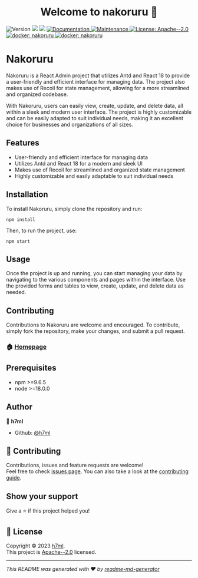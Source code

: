 <h1 align="center">Welcome to nakoruru 👋</h1>
<p>
  <img alt="Version" src="https://img.shields.io/badge/version-0.0.1-blue.svg?cacheSeconds=2592000" />
  <img src="https://img.shields.io/badge/npm-%3E%3D9.6.5-blue.svg" />
  <img src="https://img.shields.io/badge/node-%3E%3D18.0.0-blue.svg" />
  <a href="https://github.com/h7ml/nakoruru#readme" target="_blank">
    <img alt="Documentation" src="https://img.shields.io/badge/documentation-yes-brightgreen.svg" />
  </a>
  <a href="https://github.com/h7ml/nakoruru/graphs/commit-activity" target="_blank">
    <img alt="Maintenance" src="https://img.shields.io/badge/Maintained%3F-yes-green.svg" />
  </a>
  <a href="https://github.com/h7ml/nakoruru/blob/master/LICENSE" target="_blank">
    <img alt="License: Apache--2.0" src="https://img.shields.io/github/license/h7ml/nakoruru" />
  </a>
  <a href="https://hub.docker.com/repository/docker/h7ml/nakoruru/general" target="_blank">
    <img alt="docker: nakoruru" src="https://img.shields.io/docker/v/h7ml/nakoruru" />
  </a>
  <a href="https://hub.docker.com/repository/docker/h7ml/nestjs-nakoruru/general" target="_blank">
    <img alt="docker: nakoruru" src="https://img.shields.io/docker/v/h7ml/nestjs-nakoruru" />
  </a>
</p>

# Nakoruru

Nakoruru is a React Admin project that utilizes Antd and React 18 to provide a user-friendly and efficient interface for managing data. The project also makes use of Recoil for state management, allowing for a more streamlined and organized codebase.

With Nakoruru, users can easily view, create, update, and delete data, all within a sleek and modern user interface. The project is highly customizable and can be easily adapted to suit individual needs, making it an excellent choice for businesses and organizations of all sizes.

## Features

- User-friendly and efficient interface for managing data
- Utilizes Antd and React 18 for a modern and sleek UI
- Makes use of Recoil for streamlined and organized state management
- Highly customizable and easily adaptable to suit individual needs

## Installation

To install Nakoruru, simply clone the repository and run:

```
npm install
```

Then, to run the project, use:

```
npm start
```

## Usage

Once the project is up and running, you can start managing your data by navigating to the various components and pages within the interface. Use the provided forms and tables to view, create, update, and delete data as needed.

## Contributing

Contributions to Nakoruru are welcome and encouraged. To contribute, simply fork the repository, make your changes, and submit a pull request.

### 🏠 [Homepage](https://nakoruru.h7ml.cn)

## Prerequisites

- npm >=9.6.5
- node >=18.0.0

## Author

👤 **h7ml**

- Github: [@h7ml](https://github.com/h7ml)

## 🤝 Contributing

Contributions, issues and feature requests are welcome!<br />Feel free to check [issues page](https://github.com/h7ml/nakoruru/issues). You can also take a look at the [contributing guide](https://github.com/h7ml/nakoruru/blob/master/CONTRIBUTING.md).

## Show your support

Give a ⭐️ if this project helped you!

## 📝 License

Copyright © 2023 [h7ml](https://github.com/h7ml).<br />
This project is [Apache--2.0](https://github.com/h7ml/nakoruru/blob/master/LICENSE) licensed.

---

_This README was generated with ❤️ by [readme-md-generator](https://github.com/kefranabg/readme-md-generator)_
